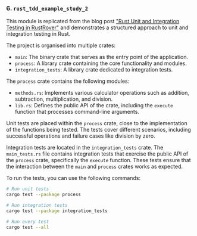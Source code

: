 ### 6. `rust_tdd_example_study_2`

This module is replicated from the blog post ["Rust Unit and Integration Testing in RustRover"](https://blog.jetbrains.com/rust/2024/04/02/rust-unit-and-integration-testing-in-rustrover) and demonstrates a structured approach to unit and integration testing in Rust.

The project is organised into multiple crates:

- `main`: The binary crate that serves as the entry point of the application.
- `process`: A library crate containing the core functionality and modules.
- `integration_tests`: A library crate dedicated to integration tests.

The `process` crate contains the following modules:

- `methods.rs`: Implements various calculator operations such as addition, subtraction, multiplication, and division.
- `lib.rs`: Defines the public API of the crate, including the `execute` function that processes command-line arguments.

Unit tests are placed within the `process` crate, close to the implementation of the functions being tested. The tests cover different scenarios, including successful operations and failure cases like division by zero.

Integration tests are located in the `integration_tests` crate. The `main_tests.rs` file contains integration tests that exercise the public API of the `process` crate, specifically the `execute` function. These tests ensure that the interaction between the `main` and `process` crates works as expected.

To run the tests, you can use the following commands:

```bash
# Run unit tests
cargo test --package process

# Run integration tests
cargo test --package integration_tests

# Run every test
cargo test --all